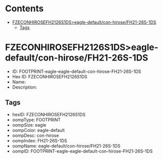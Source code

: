 



Contents
========

* [FZECONHIROSEFH2126S1DS>eagle-default/con-hirose/FH21-26S-1DS](#fzeconhirosefh2126s1dseagle-defaultcon-hirosefh21-26s-1ds)
	* [Tags](#tags)

# FZECONHIROSEFH2126S1DS>eagle-default/con-hirose/FH21-26S-1DS

- ID: FOOTPRINT-eagle-eagle-default-con-hirose-FH21-26S-1DS
- Hex ID: FZECONHIROSEFH2126S1DS
- Name: 
- Description: 

## Tags

- hexID: FZECONHIROSEFH2126S1DS
- oompType: FOOTPRINT
- oompSize: eagle
- oompColor: eagle-default
- oompDesc: con-hirose
- oompIndex: FH21-26S-1DS
- oompName: eagle-default/con-hirose/FH21-26S-1DS
- oompID: FOOTPRINT-eagle-eagle-default-con-hirose-FH21-26S-1DS
